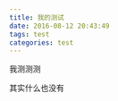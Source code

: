 ```yaml
---
title: 我的测试
date: 2016-08-12 20:43:49
tags: test
categories: test
---
```

我测测测
<!-- more -->
其实什么也没有